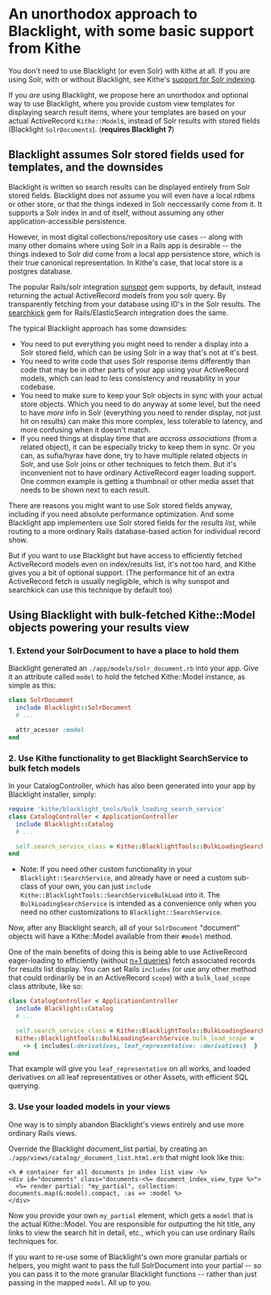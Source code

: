 # An unorthodox approach to Blacklight, with some basic support from Kithe

You don't need to use Blacklight (or even Solr) with kithe at all. If you are using Solr, with or without Blacklight, see Kithe's [support for Solr indexing](./solr_indexing.md).

If you *are* using Blacklight, we propose here an unorthodox and optional way to use Blacklight, where you provide custom view templates for displaying search result items, where your templates are based on your actual ActiveRecord `Kithe::Model`s, instead of Solr results with stored fields (Blacklight `SolrDocuments`). (**requires Blacklight 7**)

## Blacklight assumes Solr stored fields used for templates, and the downsides

Blacklight is written so search results can be displayed entirely from Solr stored fields. Blacklight does not assume you will even have a local rdbms or other store, or that the things indexed in Solr neccessarily come from it. It supports a Solr index in and of itself, without assuming any other application-accessible persistence.

However, in most digital collections/repository use cases -- along with many other domains where using Solr in a Rails app is desirable -- the things indexed to Solr *did* come from a local app persistence store, which is their true canonical representation. In Kithe's case, that local store is a postgres database.

The popular Rails/solr integration [sunspot](https://github.com/sunspot/sunspot#hits-vs-results) gem supports, by default, instead returning the actual ActiveRecord models from you solr query. By transparently fetching from your database using ID's in the Solr results. The [searchkick](https://github.com/ankane/searchkick#results) gem for Rails/ElasticSearch integration does the same.

The typical Blacklight approach has some downsides:

* You need to put everything you might need to render a display into a Solr stored field, which can be using Solr in a way that's not at it's best.
* You need to write code that uses Solr response items differently than code that may be in other parts of your app using your ActiveRecord models, which can lead to less consistency and reusability in your codebase.
* You need to make sure to keep your Solr objects in sync with your actual store objects. Which you need to do anyway at some level, but the need to have *more* info in Solr (everything you need to render display, not just hit on results) can make this more complex, less tolerable to latency, and more confusing when it doesn't match.
* If you need things at display time that are *accross associations* (from a related object), it can be especially tricky to keep them in sync. Or you can, as sufia/hyrax have done, try to have multiple related objects in Solr, and use Solr joins or other techniques to fetch them. But it's inconvenient not to have ordinary ActiveRecord eager loading support. One common example is getting a thumbnail or other media asset that needs to be shown next to each result.

There are reasons you might want to use Solr stored fields anyway, including if you need absolute performance optimization. And some Blacklight app implementers use Solr stored fields for the *results list*, while routing to a more ordinary Rails database-based action for individual record show.

But if you want to use Blacklight but have access to efficiently fetched ActiveRecord models even on index/results list, it's not too hard, and Kithe gives you a bit of optional support. (The performance hit of an extra ActiveRecord fetch is usually negligible, which is why sunspot and searchkick can use this technique by default too)

## Using Blacklight with bulk-fetched Kithe::Model objects powering your results view

### 1. Extend your SolrDocument to have a place to hold them

Blacklight generated an `./app/models/solr_document.rb` into your app. Give it an attribute called `model` to hold the fetched Kithe::Model instance, as simple as this:

```ruby
class SolrDocument
  include Blacklight::SolrDocument
  # ...

  attr_acessor :model
end
```

### 2. Use Kithe functionality to get Blacklight SearchService to bulk fetch models

In your CatalogController, which has also been generated into your app by Blacklight installer, simply:

```ruby
require 'kithe/blacklight_tools/bulk_loading_search_service'
class CatalogController < ApplicationController
  include Blacklight::Catalog
  # ...

  self.search_service_class = Kithe::BlacklightTools::BulkLoadingSearchService
end
```

* Note: If you need other custom functionality in your `Blacklight::SearchService`, and already have or need a custom sub-class of your own, you can just `include Kithe::BlacklightTools::SearchServiceBulkLoad` into it. The `BulkLoadingSearchService` is intended as a convenience only when you need no other customizations to `Blacklight::SearchService`.

Now, after any Blacklight search, all of your `SolrDocument` "document" objects will have a Kithe::Model available from their `#model` method.

One of the main benefits of doing this is being able to use ActiveRecord eager-loading to efficiently (without [n+1 queries](https://medium.com/@bretdoucette/n-1-queries-and-how-to-avoid-them-a12f02345be5)) fetch associated records for results list display.  You can set Rails `includes` (or use any other method that could ordinarily be in an ActiveRecord `scope`) with a `bulk_load_scope` class attribute, like so:

```ruby
class CatalogController < ApplicationController
  include Blacklight::Catalog
  # ...

  self.search_service_class = Kithe::BlacklightTools::BulkLoadingSearchService
  Kithe::BlacklightTools::BulkLoadingSearchService.bulk_load_scope =
    -> { includes(:derivatives, leaf_representative: :derivatives)  }
end
```

That example will give you `leaf_representative` on all works, and loaded derivatives on all leaf representatives or other Assets, with efficient SQL querying.

### 3. Use your loaded models in your views

One way is to simply abandon Blacklight's views entirely and use more ordinary Rails views.

Override the Blacklight document_list partial, by creating an `./app/views/catalog/_document_list.html.erb` that might look like this:

```erb
<% # container for all documents in index list view -%>
<div id="documents" class="documents-<%= document_index_view_type %>">
  <%= render partial: "my_partial", collection: documents.map(&:model).compact, :as => :model %>
</div>
```

Now you provide your own `my_partial` element, which gets a `model` that is the actual Kithe::Model. You are responsible for outputting the hit title, any links to view the search hit in detail, etc., which you can use ordinary Rails techniques for.

If you want to re-use some of Blacklight's own more granular partials or helpers, you might want to pass the full SolrDocument into your partial -- so you can pass it to the more granular Blacklight functions -- rather than just passing in the mapped `model`. All up to you.
